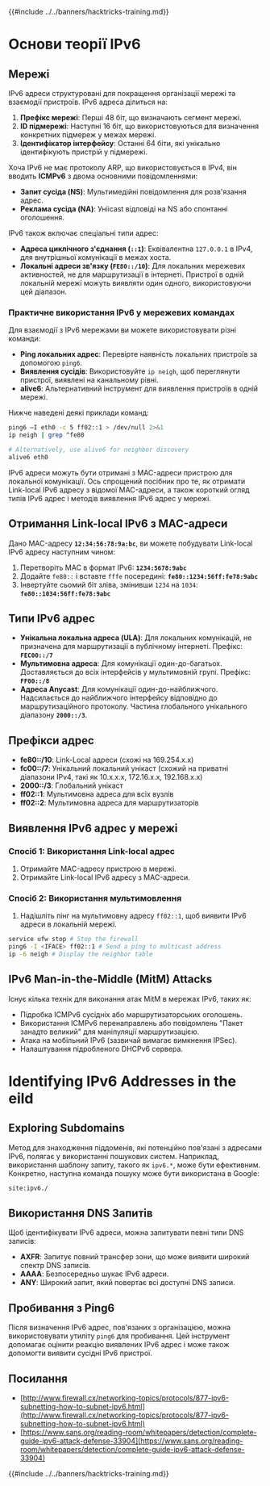 {{#include ../../banners/hacktricks-training.md}}

# Основи теорії IPv6

## Мережі

IPv6 адреси структуровані для покращення організації мережі та взаємодії пристроїв. IPv6 адреса ділиться на:

1. **Префікс мережі**: Перші 48 біт, що визначають сегмент мережі.
2. **ID підмережі**: Наступні 16 біт, що використовуються для визначення конкретних підмереж у межах мережі.
3. **Ідентифікатор інтерфейсу**: Останні 64 біти, які унікально ідентифікують пристрій у підмережі.

Хоча IPv6 не має протоколу ARP, що використовується в IPv4, він вводить **ICMPv6** з двома основними повідомленнями:

- **Запит сусіда (NS)**: Мультимедійні повідомлення для розв'язання адрес.
- **Реклама сусіда (NA)**: Уніicast відповіді на NS або спонтанні оголошення.

IPv6 також включає спеціальні типи адрес:

- **Адреса циклічного з'єднання (`::1`)**: Еквівалентна `127.0.0.1` в IPv4, для внутрішньої комунікації в межах хоста.
- **Локальні адреси зв'язку (`FE80::/10`)**: Для локальних мережевих активностей, не для маршрутизації в інтернеті. Пристрої в одній локальній мережі можуть виявляти один одного, використовуючи цей діапазон.

### Практичне використання IPv6 у мережевих командах

Для взаємодії з IPv6 мережами ви можете використовувати різні команди:

- **Ping локальних адрес**: Перевірте наявність локальних пристроїв за допомогою `ping6`.
- **Виявлення сусідів**: Використовуйте `ip neigh`, щоб переглянути пристрої, виявлені на канальному рівні.
- **alive6**: Альтернативний інструмент для виявлення пристроїв в одній мережі.

Нижче наведені деякі приклади команд:
```bash
ping6 –I eth0 -c 5 ff02::1 > /dev/null 2>&1
ip neigh | grep ^fe80

# Alternatively, use alive6 for neighbor discovery
alive6 eth0
```
IPv6 адреси можуть бути отримані з MAC-адреси пристрою для локальної комунікації. Ось спрощений посібник про те, як отримати Link-local IPv6 адресу з відомої MAC-адреси, а також короткий огляд типів IPv6 адрес і методів виявлення IPv6 адрес у мережі.

## **Отримання Link-local IPv6 з MAC-адреси**

Дано MAC-адресу **`12:34:56:78:9a:bc`**, ви можете побудувати Link-local IPv6 адресу наступним чином:

1. Перетворіть MAC в формат IPv6: **`1234:5678:9abc`**
2. Додайте `fe80::` і вставте `fffe` посередині: **`fe80::1234:56ff:fe78:9abc`**
3. Інвертуйте сьомий біт зліва, змінивши `1234` на `1034`: **`fe80::1034:56ff:fe78:9abc`**

## **Типи IPv6 адрес**

- **Унікальна локальна адреса (ULA)**: Для локальних комунікацій, не призначена для маршрутизації в публічному інтернеті. Префікс: **`FEC00::/7`**
- **Мультимовна адреса**: Для комунікації один-до-багатьох. Доставляється до всіх інтерфейсів у мультимовній групі. Префікс: **`FF00::/8`**
- **Адреса Anycast**: Для комунікації один-до-найближчого. Надсилається до найближчого інтерфейсу відповідно до маршрутизаційного протоколу. Частина глобального унікального діапазону **`2000::/3`**.

## **Префікси адрес**

- **fe80::/10**: Link-Local адреси (схожі на 169.254.x.x)
- **fc00::/7**: Унікальний локальний унікаст (схожий на приватні діапазони IPv4, такі як 10.x.x.x, 172.16.x.x, 192.168.x.x)
- **2000::/3**: Глобальний унікаст
- **ff02::1**: Мультимовна адреса для всіх вузлів
- **ff02::2**: Мультимовна адреса для маршрутизаторів

## **Виявлення IPv6 адрес у мережі**

### Спосіб 1: Використання Link-local адрес

1. Отримайте MAC-адресу пристрою в мережі.
2. Отримайте Link-local IPv6 адресу з MAC-адреси.

### Спосіб 2: Використання мультимовлення

1. Надішліть пінг на мультимовну адресу `ff02::1`, щоб виявити IPv6 адреси в локальній мережі.
```bash
service ufw stop # Stop the firewall
ping6 -I <IFACE> ff02::1 # Send a ping to multicast address
ip -6 neigh # Display the neighbor table
```
## IPv6 Man-in-the-Middle (MitM) Attacks

Існує кілька технік для виконання атак MitM в мережах IPv6, таких як:

- Підробка ICMPv6 сусідніх або маршрутизаторських оголошень.
- Використання ICMPv6 перенаправлень або повідомлень "Пакет занадто великий" для маніпуляції маршрутизацією.
- Атака на мобільний IPv6 (зазвичай вимагає вимкнення IPSec).
- Налаштування підробленого DHCPv6 сервера.

# Identifying IPv6 Addresses in the eild

## Exploring Subdomains

Метод для знаходження піддоменів, які потенційно пов'язані з адресами IPv6, полягає у використанні пошукових систем. Наприклад, використання шаблону запиту, такого як `ipv6.*`, може бути ефективним. Конкретно, наступна команда пошуку може бути використана в Google:
```bash
site:ipv6./
```
## Використання DNS Запитів

Щоб ідентифікувати IPv6 адреси, можна запитувати певні типи DNS записів:

- **AXFR**: Запитує повний трансфер зони, що може виявити широкий спектр DNS записів.
- **AAAA**: Безпосередньо шукає IPv6 адреси.
- **ANY**: Широкий запит, який повертає всі доступні DNS записи.

## Пробивання з Ping6

Після визначення IPv6 адрес, пов'язаних з організацією, можна використовувати утиліту `ping6` для пробивання. Цей інструмент допомагає оцінити реакцію виявлених IPv6 адрес і може також допомогти виявити сусідні IPv6 пристрої.

## Посилання

- [http://www.firewall.cx/networking-topics/protocols/877-ipv6-subnetting-how-to-subnet-ipv6.html](http://www.firewall.cx/networking-topics/protocols/877-ipv6-subnetting-how-to-subnet-ipv6.html)
- [https://www.sans.org/reading-room/whitepapers/detection/complete-guide-ipv6-attack-defense-33904](https://www.sans.org/reading-room/whitepapers/detection/complete-guide-ipv6-attack-defense-33904)

{{#include ../../banners/hacktricks-training.md}}
